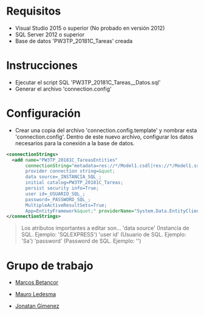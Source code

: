 # Requisitos

  - Visual Studio 2015 o superior (No probado en versión 2012)
  - SQL Server 2012 o superior
  - Base de datos 'PW3TP_20181C_Tareas' creada

# Instrucciones

  - Ejecutar el script SQL 'PW3TP_20181C_Tareas__Datos.sql'
  - Generar el archivo 'connection.config'

# Configuración

 - Crear una copia del archivo 'connection.config.template' y nombrar esta 'connection.config'. Dentro de este nuevo archivo, configurar los datos necesarios para la conexión a la base de datos.

```xml
<connectionStrings>
  <add name="PW3TP_20181C_TareasEntities"
       connectionString="metadata=res://*/Model1.csdl|res://*/Model1.ssdl|res://*/Model1.msl;provider=System.Data.SqlClient;
       provider connection string=&quot;
       data source=_INSTANCIA_SQL_;
       initial catalog=PW3TP_20181C_Tareas;
       persist security info=True;
       user id=_USUARIO_SQL_;
       password=_PASSWORD_SQL_;
       MultipleActiveResultSets=True;
       App=EntityFramework&quot;" providerName="System.Data.EntityClient" />
</connectionStrings>
```

> Los atributos importantes a editar son...
> 'data source' (Instancia de SQL. Ejemplo: 'SQLEXPRESS')
> 'user id' (Usuario de SQL. Ejemplo: 'Sa')
> 'password' (Password de SQL. Ejemplo: '')

# Grupo de trabajo

* [Marcos Betancor] 
* [Mauro Ledesma] 
* [Jonatan Gimenez] 

    [Marcos Betancor]: <https://github.com/marcosbetancor>
    [Mauro Ledesma]: <https://github.com/mau-ws>
    [Jonatan Gimenez]: <https://github.com/jmartingimenez>
